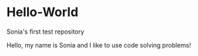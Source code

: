 # Hello-World
Sonia's first test repository

Hello, my name is Sonia and I like to use code solving problems!
